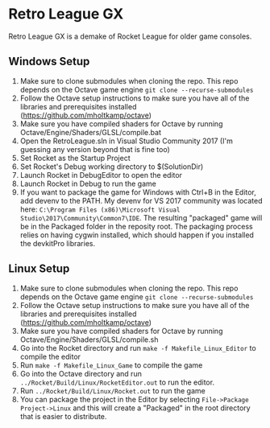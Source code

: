 # Retro League GX
Retro League GX is a demake of Rocket League for older game consoles.

## Windows Setup

1. Make sure to clone submodules when cloning the repo. This repo depends on the Octave game engine `git clone --recurse-submodules`  
2. Follow the Octave setup instructions to make sure you have all of the libraries and prerequisites installed (https://github.com/mholtkamp/octave)
3. Make sure you have compiled shaders for Octave by running Octave/Engine/Shaders/GLSL/compile.bat
4. Open the RetroLeague.sln in Visual Studio Community 2017 (I'm guessing any version beyond that is fine too)
5. Set Rocket as the Startup Project
6. Set Rocket's Debug working directory to $(SolutionDir)
7. Launch Rocket in DebugEditor to open the editor
8. Launch Rocket in Debug to run the game
9. If you want to package the game for Windows with Ctrl+B in the Editor, add devenv to the PATH. My devenv for VS 2017 community was located here: `C:\Program Files (x86)\Microsoft Visual Studio\2017\Community\Common7\IDE`. The resulting "packaged" game will be in the Packaged folder in the reposity root. The packaging process relies on having cygwin installed, which should happen if you installed the devkitPro libraries.


## Linux Setup

1. Make sure to clone submodules when cloning the repo. This repo depends on the Octave game engine `git clone --recurse-submodules`  
2. Follow the Octave setup instructions to make sure you have all of the libraries and prerequisites installed (https://github.com/mholtkamp/octave)
3. Make sure you have compiled shaders for Octave by running Octave/Engine/Shaders/GLSL/compile.sh
4. Go into the Rocket directory and run `make -f Makefile_Linux_Editor` to compile the editor
5. Run `make -f Makefile_Linux_Game` to compile the game
6. Go into the Octave directory and run `../Rocket/Build/Linux/RocketEditor.out` to run the editor. 
7. Run `../Rocket/Build/Linux/Rocket.out` to run the game
7. You can package the project in the Editor by selecting `File->Package Project->Linux` and this will create a "Packaged" in the root directory that is easier to distribute.
